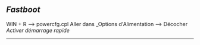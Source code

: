 ## *Fastboot*
WIN + R --> powercfg.cpl 
Aller dans _Options d'Alimentation --> Décocher _Activer démarrage rapide_
______________________________________________________________________

